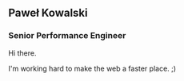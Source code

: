 ## Paweł Kowalski
### Senior Performance Engineer

Hi there.

I'm working hard to make the web a faster place. ;)
